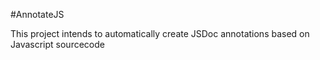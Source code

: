 #AnnotateJS

This project intends to automatically create JSDoc annotations based on Javascript sourcecode